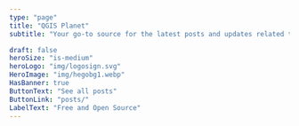 ```yaml
---
type: "page"
title: "QGIS Planet"
subtitle: "Your go-to source for the latest posts and updates related to QGIS from the community."

draft: false
heroSize: "is-medium"
heroLogo: "img/logosign.svg"
HeroImage: "img/hegobg1.webp"
HasBanner: true
ButtonText: "See all posts" 
ButtonLink: "posts/"
LabelText: "Free and Open Source"
---
```


<!-- {{< content-start >}}

{{< rich-box-start icon="💁" layoutClass="tips">}}
{{< rich-content-start themeClass="coloring-1" >}}
##### Disclaimer
All the posts and the feeds below are from the QGIS community. While we strive to provide accurate and up-to-date information, the views and opinions expressed in these posts are those of the authors and do not necessarily reflect the official policy or position of QGIS or its affiliates. We encourage readers to verify the information and seek professional advice if needed. Enjoy exploring the diverse perspectives and insights shared by the vibrant QGIS community!
{{< rich-content-end >}}
{{< rich-box-end >}}

{{< content-end >}} -->
